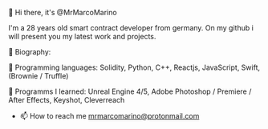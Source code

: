 👋 Hi there, it's @MrMarcoMarino

I'm a 28 years old smart contract developer from germany. On my github i will present you my latest work and projects.

👀 Biography: 

🌱 Programming languages: Solidity, Python, C++, Reactjs, JavaScript, Swift, (Brownie / Truffle)
 
💞️ Programms I learned: Unreal Engine 4/5, Adobe Photoshop / Premiere / After Effects, Keyshot, Cleverreach

- 📫 How to reach me mrmarcomarino@protonmail.com

<!---
MrMarcoMarino/MrMarcoMarino is a ✨ special ✨ repository because its `README.md` (this file) appears on your GitHub profile.
You can click the Preview link to take a look at your changes.
--->
